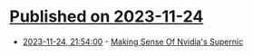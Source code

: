 # [Published on 2023-11-24](index.md)

* [2023-11-24, 21:54:00](https://soylentnews.org/article.pl?sid=23/11/22/0945259&from=rss) - [Making Sense Of Nvidia's Supernic](https://soylentnews.org/article.pl?sid=23/11/22/0945259&from=rss)
